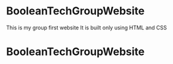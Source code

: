 # BooleanTechGroupWebsite
This is my group first website
It is built only using HTML and CSS
# BooleanTechGroupWebsite
